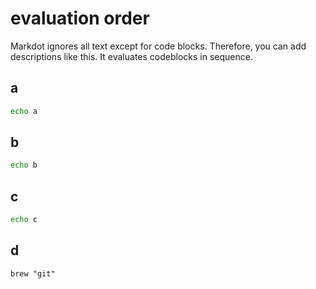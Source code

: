 # evaluation order

Markdot ignores all text except for code blocks. Therefore, you can add descriptions like this.
It evaluates codeblocks in sequence.

## a

```bash
echo a
```

## b

```bash
echo b
```

## c

```bash
echo c
```

## d

```brewfile
brew "git"
```

